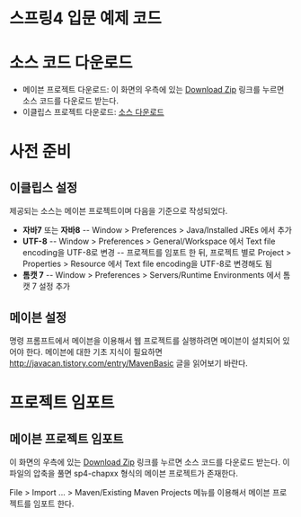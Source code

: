 스프링4 입문 예제 코드
=======

# 소스 코드 다운로드

* 메이븐 프로젝트 다운로드: 이 화면의 우측에 있는 [Download Zip](https://github.com/madvirus/spring4fs/archive/master.zip) 링크를 누르면 소스 코드를 다운로드 받는다.
* 이클립스 프로젝트 다운로드: [소스 다운로드](https://drive.google.com/file/d/0B2WFL4DD6ByETkxUZmNmNmpFTXc/view?usp=sharing)

# 사전 준비
## 이클립스 설정
제공되는 소스는 메이븐 프로젝트이며 다음을 기준으로 작성되었다.

- **자바7** 또는 **자바8**
-- Window > Preferences > Java/Installed JREs 에서 추가
- **UTF-8**
-- Window > Preferences > General/Workspace 에서 Text file encoding을 UTF-8로 변경
-- 프로젝트를 임포트 한 뒤, 프로젝트 별로 Project > Properties > Resource 에서 Text file encoding을 UTF-8로 변경해도 됨
- **톰캣 7**
-- Window > Preferences > Servers/Runtime Environments 에서 톰캣 7 설정 추가

## 메이븐 설정
명령 프롬프트에서 메이븐을 이용해서 웹 프로젝트를 실행하려면 메이븐이 설치되어 있어야 한다. 메이븐에 대한 기초 지식이 필요하면 http://javacan.tistory.com/entry/MavenBasic 글을 읽어보기 바란다.

# 프로젝트 임포트
## 메이븐 프로젝트 임포트
이 화면의 우측에 있는 [Download Zip](https://github.com/madvirus/spring4fs/archive/master.zip) 링크를 누르면 소스 코드를 다운로드 받는다.
이 파일의 압축을 풀면 sp4-chapxx 형식의 메이븐 프로젝트가 존재한다.

File > Import ... > Maven/Existing Maven Projects 메뉴를 이용해서 메이븐 프로젝트를 임포트 한다.

